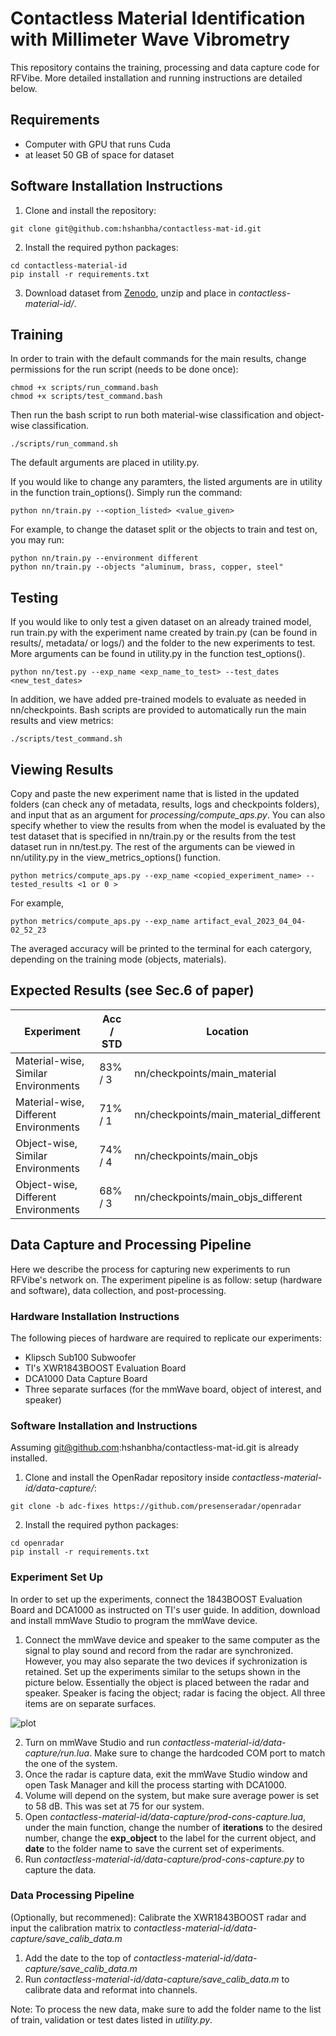 # Contactless Material Identification with Millimeter Wave Vibrometry
This repository contains the training, processing and data capture code for RFVibe. More detailed installation and running instructions are detailed below.

## Requirements
- Computer with GPU that runs Cuda
- at leaset 50 GB of space for dataset
## Software Installation Instructions
1. Clone and install the repository:
```
git clone git@github.com:hshanbha/contactless-mat-id.git
```
2. Install the required python packages:
```
cd contactless-material-id
pip install -r requirements.txt
```
3. Download dataset from [Zenodo](https://doi.org/10.5281/zenodo.7913318), unzip and place in *contactless-material-id/*.
## Training
In order to train with the default commands for the main results, change permissions for the run script (needs to be done once):
```
chmod +x scripts/run_command.bash
chmod +x scripts/test_command.bash
```
Then run the bash script to run both material-wise classification and object-wise classification. 
```
./scripts/run_command.sh
```
The default arguments are placed in utility.py. 

If you would like to change any paramters, the listed arguments are in utility in the function train_options(). Simply run the command:
```
python nn/train.py --<option_listed> <value_given>
```
For example, to change the dataset split or the objects to train and test on, you may run:
```
python nn/train.py --environment different 
python nn/train.py --objects "aluminum, brass, copper, steel"
```

## Testing
If you would like to only test a given dataset on an already trained model, run train.py with the experiment name created by train.py (can be found in results/, metadata/ or logs/) and the folder to the new experiments to test. More arguments can be found in utility.py in the function test_options().
```
python nn/test.py --exp_name <exp_name_to_test> --test_dates <new_test_dates>
```
In addition, we have added pre-trained models to evaluate as needed in nn/checkpoints. Bash scripts are provided to automatically run the main results and view metrics:
```
./scripts/test_command.sh
```

## Viewing Results
Copy and paste the new experiment name that is listed in the updated folders (can check any of metadata, results, logs and checkpoints folders), and input that as an argument for *processing/compute_aps.py*. You can also specify whether to view the results from when the model is evaluated by the test dataset that is specified in nn/train.py or the results from the test dataset run in nn/test.py. The rest of the arguments can be viewed in nn/utility.py in the view_metrics_options() function.
```
python metrics/compute_aps.py --exp_name <copied_experiment_name> --tested_results <1 or 0 >
```
For example, 
```
python metrics/compute_aps.py --exp_name artifact_eval_2023_04_04-02_52_23
```
The averaged accuracy will be printed to the terminal for each catergory, depending on the training mode (objects, materials).

## Expected Results (see Sec.6 of paper)
| Experiment                             | Acc / STD | Location                           |
| -------------------------------------- | --------- | --------------------------------------|
| Material-wise, Similar Environments    | 83% / 3   | nn/checkpoints/main_material          |
| Material-wise, Different Environments  | 71% / 1   | nn/checkpoints/main_material_different|
| Object-wise, Similar Environments      | 74% / 4   | nn/checkpoints/main_objs              |
| Object-wise, Different Environments    | 68% / 3   | nn/checkpoints/main_objs_different    |

## Data Capture and Processing Pipeline
Here we describe the process for capturing new experiments to run RFVibe's network on. The experiment pipeline is as follow: setup (hardware and software), data collection, and post-processing.

### Hardware Installation Instructions
The following pieces of hardware are required to replicate our experiments:
- Klipsch Sub100 Subwoofer
- TI's XWR1843BOOST Evaluation Board
- DCA1000 Data Capture Board
- Three separate surfaces (for the mmWave board, object of interest, and speaker)

### Software Installation and Instructions
Assuming git@github.com:hshanbha/contactless-mat-id.git is already installed.
1. Clone and install the OpenRadar repository inside *contactless-material-id/data-capture/*:
```
git clone -b adc-fixes https://github.com/presenseradar/openradar
```
2. Install the required python packages:
```
cd openradar
pip install -r requirements.txt
```

### Experiment Set Up
In order to set up the experiments, connect the 1843BOOST Evaluation Board and DCA1000 as instructed on TI's user guide. In addition, download and install mmWave Studio to program the mmWave device. 

1. Connect the mmWave device and speaker to the same computer as the signal to play sound and record from the radar are synchronized. However, you may also separate the two devices if sychronization is retained. Set up the experiments similar to the setups shown in the picture below. Essentially the object is placed between the radar and speaker. Speaker is facing the object; radar is facing the object. All three items are on separate surfaces. 

![plot](https://github.com/hshanbha/contactless-mat-id/blob/main/images/setup.png?raw=true)

2. Turn on mmWave Studio and run *contactless-material-id/data-capture/run.lua*. Make sure to change the hardcoded COM port to match the one of the system. 
3. Once the radar is capture data, exit the mmWave Studio window and open Task Manager and kill the process starting with DCA1000. 
4. Volume will depend on the system, but make sure average power is set to 58 dB. This was set at 75 for our system.
5. Open *contactless-material-id/data-capture/prod-cons-capture.lua*, under the main function, change the number of **iterations** to the desired number, change the **exp_object** to the label for the current object, and **date** to the folder name to save the current set of experiments. 
6. Run *contactless-material-id/data-capture/prod-cons-capture.py* to capture the data.

### Data Processing Pipeline
(Optionally, but recommened): Calibrate the XWR1843BOOST radar and input the calibration matrix to *contactless-material-id/data-capture/save_calib_data.m*
1. Add the date to the top of *contactless-material-id/data-capture/save_calib_data.m*
2. Run *contactless-material-id/data-capture/save_calib_data.m* to calibrate data and reformat into channels. 

Note: To process the new data, make sure to add the folder name to the list of train, validation or test dates listed in *utility.py*.
